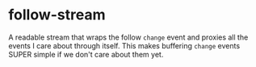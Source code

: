 # follow-stream

A readable stream that wraps the follow `change` event and proxies all the
events I care about through itself. This makes buffering `change` events SUPER
simple if we don't care about them yet.
